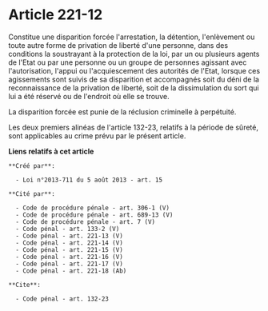 # Article 221-12

Constitue une disparition forcée l'arrestation, la détention, l'enlèvement ou toute autre forme de privation de liberté d'une
personne, dans des conditions la soustrayant à la protection de la loi, par un ou plusieurs agents de l'Etat ou par une
personne ou un groupe de personnes agissant avec l'autorisation, l'appui ou l'acquiescement des autorités de l'Etat, lorsque
ces agissements sont suivis de sa disparition et accompagnés soit du déni de la reconnaissance de la privation de liberté,
soit de la dissimulation du sort qui lui a été réservé ou de l'endroit où elle se trouve. 

La disparition forcée est punie de la réclusion criminelle à perpétuité. 

Les deux premiers alinéas de l'article 132-23, relatifs à la période de sûreté, sont applicables au crime prévu par le
présent article.

**Liens relatifs à cet article**

	**Créé par**:

	  - Loi n°2013-711 du 5 août 2013 - art. 15

	**Cité par**:

	  - Code de procédure pénale - art. 306-1 (V)
	  - Code de procédure pénale - art. 689-13 (V)
	  - Code de procédure pénale - art. 7 (V)
	  - Code pénal - art. 133-2 (V)
	  - Code pénal - art. 221-13 (V)
	  - Code pénal - art. 221-14 (V)
	  - Code pénal - art. 221-15 (V)
	  - Code pénal - art. 221-16 (V)
	  - Code pénal - art. 221-17 (V)
	  - Code pénal - art. 221-18 (Ab)

	**Cite**:

	  - Code pénal - art. 132-23
